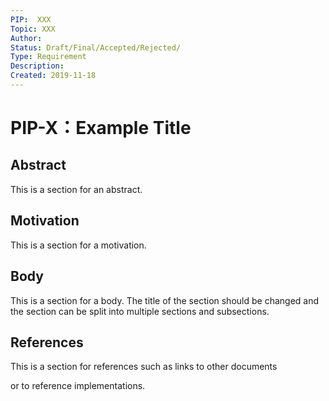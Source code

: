 ```yaml
---
PIP:  XXX
Topic: XXX
Author: 
Status: Draft/Final/Accepted/Rejected/
Type: Requirement
Description: 
Created: 2019-11-18
---
```


# PIP-X：Example Title

## Abstract

This is a section for an abstract.

## Motivation

This is a section for a motivation.

## Body

This is a section for a body. The title of the section should be changed
and the section can be split into multiple sections and subsections.

## References

This is a section for references such as links to other documents 

or to reference implementations.


